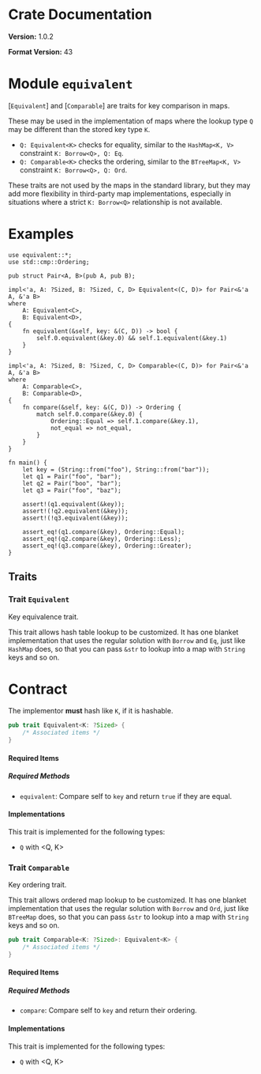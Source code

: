 # Crate Documentation

**Version:** 1.0.2

**Format Version:** 43

# Module `equivalent`

[`Equivalent`] and [`Comparable`] are traits for key comparison in maps.

These may be used in the implementation of maps where the lookup type `Q`
may be different than the stored key type `K`.

* `Q: Equivalent<K>` checks for equality, similar to the `HashMap<K, V>`
  constraint `K: Borrow<Q>, Q: Eq`.
* `Q: Comparable<K>` checks the ordering, similar to the `BTreeMap<K, V>`
  constraint `K: Borrow<Q>, Q: Ord`.

These traits are not used by the maps in the standard library, but they may
add more flexibility in third-party map implementations, especially in
situations where a strict `K: Borrow<Q>` relationship is not available.

# Examples

```
use equivalent::*;
use std::cmp::Ordering;

pub struct Pair<A, B>(pub A, pub B);

impl<'a, A: ?Sized, B: ?Sized, C, D> Equivalent<(C, D)> for Pair<&'a A, &'a B>
where
    A: Equivalent<C>,
    B: Equivalent<D>,
{
    fn equivalent(&self, key: &(C, D)) -> bool {
        self.0.equivalent(&key.0) && self.1.equivalent(&key.1)
    }
}

impl<'a, A: ?Sized, B: ?Sized, C, D> Comparable<(C, D)> for Pair<&'a A, &'a B>
where
    A: Comparable<C>,
    B: Comparable<D>,
{
    fn compare(&self, key: &(C, D)) -> Ordering {
        match self.0.compare(&key.0) {
            Ordering::Equal => self.1.compare(&key.1),
            not_equal => not_equal,
        }
    }
}

fn main() {
    let key = (String::from("foo"), String::from("bar"));
    let q1 = Pair("foo", "bar");
    let q2 = Pair("boo", "bar");
    let q3 = Pair("foo", "baz");

    assert!(q1.equivalent(&key));
    assert!(!q2.equivalent(&key));
    assert!(!q3.equivalent(&key));

    assert_eq!(q1.compare(&key), Ordering::Equal);
    assert_eq!(q2.compare(&key), Ordering::Less);
    assert_eq!(q3.compare(&key), Ordering::Greater);
}
```

## Traits

### Trait `Equivalent`

Key equivalence trait.

This trait allows hash table lookup to be customized. It has one blanket
implementation that uses the regular solution with `Borrow` and `Eq`, just
like `HashMap` does, so that you can pass `&str` to lookup into a map with
`String` keys and so on.

# Contract

The implementor **must** hash like `K`, if it is hashable.

```rust
pub trait Equivalent<K: ?Sized> {
    /* Associated items */
}
```

#### Required Items

##### Required Methods

- `equivalent`: Compare self to `key` and return `true` if they are equal.

#### Implementations

This trait is implemented for the following types:

- `Q` with <Q, K>

### Trait `Comparable`

Key ordering trait.

This trait allows ordered map lookup to be customized. It has one blanket
implementation that uses the regular solution with `Borrow` and `Ord`, just
like `BTreeMap` does, so that you can pass `&str` to lookup into a map with
`String` keys and so on.

```rust
pub trait Comparable<K: ?Sized>: Equivalent<K> {
    /* Associated items */
}
```

#### Required Items

##### Required Methods

- `compare`: Compare self to `key` and return their ordering.

#### Implementations

This trait is implemented for the following types:

- `Q` with <Q, K>

